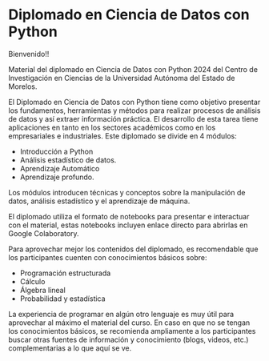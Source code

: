 
# Diplomado en Ciencia de Datos con Python

Bienvenido!!

Material del diplomado en Ciencia de Datos con Python 2024 del Centro de Investigación en Ciencias de la Universidad Autónoma del Estado de Morelos.

El Diplomado en Ciencia  de  Datos  con  Python tiene como objetivo presentar los fundamentos, herramientas y métodos para realizar procesos de análisis de datos y así extraer información práctica. El desarrollo de esta tarea tiene aplicaciones en tanto en los sectores académicos como en los empresariales e industriales. Este diplomado se divide en 4 módulos:

* Introducción a Python
* Análisis estadístico de datos.
* Aprendizaje Automático
* Aprendizaje profundo.
  
Los módulos introducen técnicas y conceptos sobre la manipulación de datos, análisis estadístico y el aprendizaje de máquina.

El diplomado utiliza el formato de notebooks para presentar e interactuar con el material, estas notebooks incluyen enlace directo para abrirlas en Google Colaboratory.

Para aprovechar mejor los contenidos del diplomado, es recomendable que los participantes cuenten con conocimientos básicos sobre:
- Programación estructurada
- Cálculo
- Álgebra lineal
- Probabilidad y estadística

La experiencia de programar en algún otro lenguaje es muy útil para aprovechar al máximo el material del curso. En caso en que no se tengan los conocimientos básicos, se recomienda ampliamente a los participantes buscar otras fuentes de información y conocimiento (blogs, videos, etc.) complementarias a lo que aquí se ve. 

